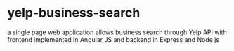 # yelp-business-search
a single page web application allows business search through Yelp API with frontend implemented in Angular JS and backend in Express and Node js
